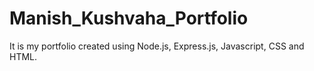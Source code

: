# Manish_Kushvaha_Portfolio
It is my portfolio created using Node.js, Express.js, Javascript, CSS and HTML.
